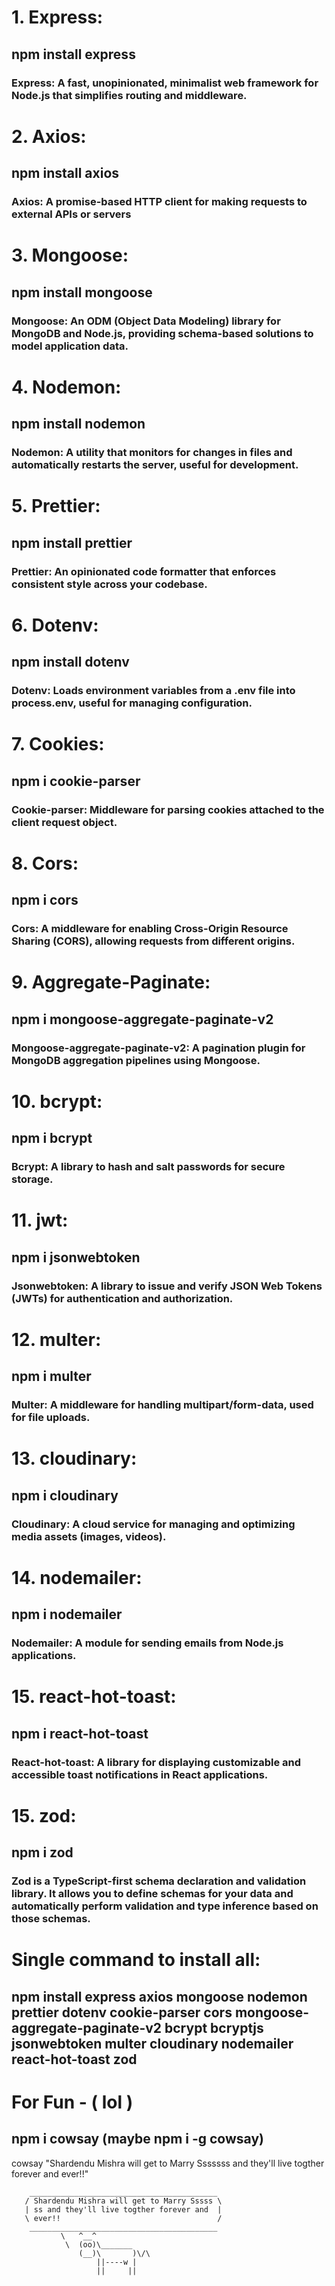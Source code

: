 # 1. Express:
## npm install express
### Express: A fast, unopinionated, minimalist web framework for Node.js that simplifies routing and middleware.

# 2. Axios:
## npm install axios
### Axios: A promise-based HTTP client for making requests to external APIs or servers

# 3. Mongoose:
## npm install mongoose
### Mongoose: An ODM (Object Data Modeling) library for MongoDB and Node.js, providing schema-based solutions to model application data.

# 4. Nodemon:
## npm install nodemon
### Nodemon: A utility that monitors for changes in files and automatically restarts the server, useful for development.

# 5. Prettier:
## npm install prettier
### Prettier: An opinionated code formatter that enforces consistent style across your codebase.

# 6. Dotenv:
## npm install dotenv
### Dotenv: Loads environment variables from a .env file into process.env, useful for managing configuration.

# 7. Cookies:
## npm i cookie-parser
### Cookie-parser: Middleware for parsing cookies attached to the client request object.

# 8. Cors:
## npm i cors
### Cors: A middleware for enabling Cross-Origin Resource Sharing (CORS), allowing requests from different origins.

# 9. Aggregate-Paginate:
## npm i mongoose-aggregate-paginate-v2
### Mongoose-aggregate-paginate-v2: A pagination plugin for MongoDB aggregation pipelines using Mongoose.

# 10. bcrypt:
## npm i bcrypt
### Bcrypt: A library to hash and salt passwords for secure storage.

# 11. jwt:
## npm i jsonwebtoken
### Jsonwebtoken: A library to issue and verify JSON Web Tokens (JWTs) for authentication and authorization.

# 12. multer:
## npm i multer
### Multer: A middleware for handling multipart/form-data, used for file uploads.

# 13. cloudinary:
## npm i cloudinary
### Cloudinary: A cloud service for managing and optimizing media assets (images, videos).

# 14. nodemailer:
## npm i nodemailer
### Nodemailer: A module for sending emails from Node.js applications.

# 15. react-hot-toast:
## npm i react-hot-toast
### React-hot-toast: A library for displaying customizable and accessible toast notifications in React applications.

# 15. zod:
## npm i zod
### Zod is a TypeScript-first schema declaration and validation library. It allows you to define schemas for your data and automatically perform validation and type inference based on those schemas.

# Single command to install all:
## npm install express axios mongoose nodemon prettier dotenv cookie-parser cors mongoose-aggregate-paginate-v2 bcrypt bcryptjs jsonwebtoken multer cloudinary nodemailer react-hot-toast zod



# For Fun - ( lol )
## npm i cowsay (maybe npm i -g cowsay)
cowsay "Shardendu Mishra will get to Marry Sssssss and they'll live togther forever and ever!!"

```
    __________________________________________
   / Shardendu Mishra will get to Marry Sssss \
   | ss and they'll live togther forever and  |
   \ ever!!                                   /
    __________________________________________
           \   ^__^
            \  (oo)\_______
               (__)\       )\/\
                   ||----w |
                   ||     ||
